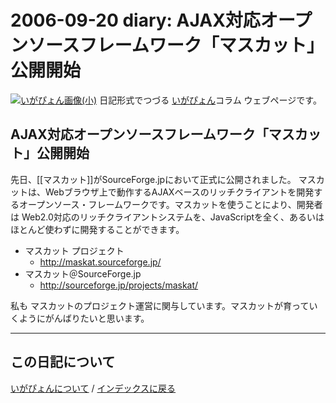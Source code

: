 2006-09-20 diary: AJAX対応オープンソースフレームワーク「マスカット」公開開始
=====================================================================================================
[![いがぴょん画像(小)](https://igapyon.github.io/diary/images/iga200306s.jpg "いがぴょん")](https://igapyon.github.io/diary/memo/memoigapyon.html) 日記形式でつづる [いがぴょん](https://igapyon.github.io/diary/memo/memoigapyon.html)コラム ウェブページです。

## AJAX対応オープンソースフレームワーク「マスカット」公開開始

先日、[[マスカット]]がSourceForge.jpにおいて正式に公開されました。
マスカットは、Webブラウザ上で動作するAJAXベースのリッチクライアントを開発するオープンソース・フレームワークです。マスカットを使うことにより、開発者は Web2.0対応のリッチクライアントシステムを、JavaScriptを全く、あるいは ほとんど使わずに開発することができます。

* マスカット プロジェクト
  * http://maskat.sourceforge.jp/
* マスカット＠SourceForge.jp
  * http://sourceforge.jp/projects/maskat/ 


私も マスカットのプロジェクト運営に関与しています。マスカットが育っていくようにがんばりたいと思います。



----------------------------------------------------------------------------------------------------

## この日記について
[いがぴょんについて](http://www.igapyon.jp/igapyon/diary/memo/memoigapyon.html) / [インデックスに戻る](https://igapyon.github.io/diary/idxall.html)

